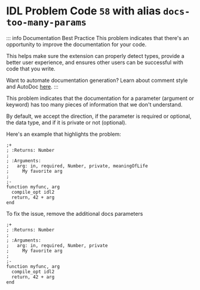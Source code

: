 # IDL Problem Code `58` with alias `docs-too-many-params`

::: info Documentation Best Practice
This problem indicates that there's an opportunity to improve the documentation for your code.

This helps make sure the extension can properly detect types, provide a better user experience, and ensures other users can be successful with code that you write.

Want to automate documentation generation? Learn about comment style and AutoDoc [here](/code-comments/).
:::

This problem indicates that the documentation for a parameter (argument or keyword) has too many pieces of information that we don't understand.

By default, we accept the direction, if the parameter is required or optional, the data type, and if it is private or not (optional).

Here's an example that highlights the problem:

```idl{5}
;+
; :Returns: Number
;
; :Arguments:
;   arg: in, required, Number, private, meaningOfLife
;     My favorite arg
;
;-
function myfunc, arg
  compile_opt idl2
  return, 42 + arg
end
```

To fix the issue, remove the additional docs parameters

```idl{5}
;+
; :Returns: Number
;
; :Arguments:
;   arg: in, required, Number, private
;     My favorite arg
;
;-
function myfunc, arg
  compile_opt idl2
  return, 42 + arg
end
```
